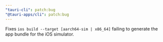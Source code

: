 ```yaml
---
"tauri-cli": patch:bug
"@tauri-apps/cli": patch:bug
---
```


Fixes `ios build --target [aarch64-sim | x86_64]` failing to generate the app bundle for the iOS simulator.
